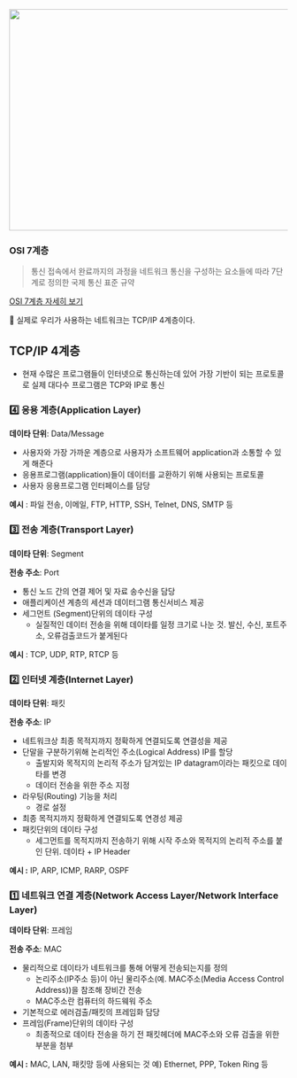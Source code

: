 <img src="https://github.com/kj-cs-study/CS-Study/assets/110380812/e722e3a5-f6de-489d-8c0e-643ba97267bb.png"  width="600" height="400"/>

### OSI 7계층
> 통신 접속에서 완료까지의 과정을 네트워크 통신을 구성하는 요소들에 따라 7단계로 정의한 국제 통신 표준 규약

[OSI 7계층 자세히 보기](https://github.com/Songwonseok/CS-Study/blob/main/Network/OSI%207%EA%B3%84%EC%B8%B5.md)

📌 실제로 우리가 사용하는 네트워크는 TCP/IP 4계층이다.

## TCP/IP 4계층

- 현재 수많은 프로그램들이 인터넷으로 통신하는데 있어 가장 기반이 되는 프로토콜로 실제 대다수 프로그램은 TCP와 IP로 통신

### 4️⃣ 응용 계층(Application Layer)

**데이타 단위**: Data/Message

- 사용자와 가장 가까운 계층으로 사용자가 소프트웨어 application과 소통할 수 있게 해준다
- 응용프로그램(application)들이 데이터를 교환하기 위해 사용되는 프로토콜
- 사용자 응용프로그램 인터페이스를 담당

**예시** : 파일 전송, 이메일, FTP, HTTP, SSH, Telnet, DNS, SMTP 등

### 3️⃣ 전송 계층(Transport Layer)

**데이타 단위**: Segment

**전송 주소**: Port

- 통신 노드 간의 연결 제어 및 자료 송수신을 담당
- 애플리케이션 계층의 세션과 데이터그램 통신서비스 제공
- 세그먼트 (Segment)단위의 데이타 구성
    - 실질적인 데이터 전송을 위해 데이타를 일정 크기로 나눈 것. 발신, 수신, 포트주소, 오류검출코드가 붙게된다

**예시** : TCP, UDP, RTP, RTCP 등

### 2️⃣ 인터넷 계층(Internet Layer)

**데이타 단위**: 패킷

**전송 주소**: IP

- 네트워크상 최종 목적지까지 정확하게 연결되도록 연결성을 제공
- 단말을 구분하기위해 논리적인 주소(Logical Address) IP를 할당
    - 출발지와 목적지의 논리적 주소가 담겨있는 IP datagram이라는 패킷으로 데이타를 변경
    - 데이터 전송을 위한 주소 지정
- 라우팅(Routing) 기능을 처리
    - 경로 설정
- 최종 목적지까지 정확하게 연결되도록 연경성 제공
- 패킷단위의 데이타 구성
    - 세그먼트를 목적지까지 전송하기 위해 시작 주소와 목적지의 논리적 주소를 붙인 단위. 데이타 + IP Header

**예시 :** IP, ARP, ICMP, RARP, OSPF

### 1️⃣ 네트워크 연결 계층(Network Access Layer/Network Interface Layer)

**데이타 단위**: 프레임

**전송 주소**: MAC

- 물리적으로 데이타가 네트워크를 통해 어떻게 전송되는지를 정의
    - 논리주소(IP주소 등)이 아닌 물리주소(예. MAC주소(Media Access Control Address))을 참조해 장비간 전송
    - MAC주소란 컴퓨터의 하드웨워 주소
- 기본적으로 에러검출/패킷의 프레임화 담당
- 프레임(Frame)단위의 데이타 구성
    - 최종적으로 데이타 전송을 하기 전 패킷헤더에 MAC주소와 오류 검출을 위한 부분을 첨부

**예시 :** MAC, LAN, 패킷망 등에 사용되는 것 예) Ethernet, PPP, Token Ring 등
